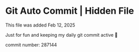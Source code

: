 # Git Auto Commit | Hidden File

This file was added Feb 12, 2025

Just for fun and keeping my daily git commit active 🤪

commit number: 287144
